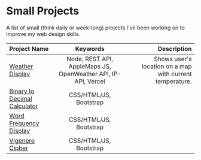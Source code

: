 <h1>Small Projects</h1>
<p>A list of small (think daily or week-long) projects I've been working on to improve my web design skills.</p>

| Project Name                                                                   |  Keywords                | Description |
|:-------------------------------------------------------------------------------|:------------------------:|------------:|
| <a href="https://tangyubei.github.io/bin2dec/">Weather Display</a>             | Node, REST API, AppleMaps JS, OpenWeather API, IP-API, Vercel  | Shows user's location on a map with current temperature.            |
| <a href="https://tangyubei.github.io/bin2dec/">Binary to Decimal Calculator</a>| CSS/HTML/JS, Bootstrap   |             |
|<a href="https://tangyubei.github.io/wordfreq/">Word Frequency Display</a>      | CSS/HTML/JS, Bootstrap   |             |
|<a href="https://tangyubei.github.io/VigenereCipher/">Vigenere Cipher</a>       | CSS/HTML/JS, Bootstrap   |             |
